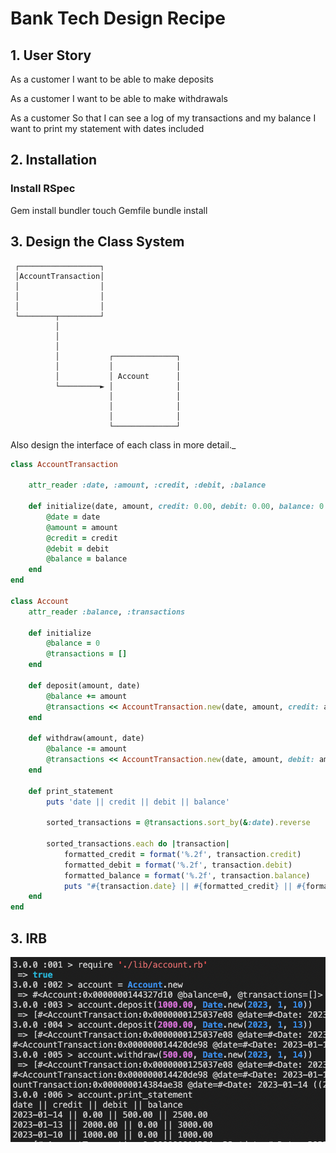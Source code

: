 # Bank Tech Design Recipe

## 1. User Story 

As a customer
I want to be able to make deposits

As a customer 
I want to be able to make withdrawals

As a customer 
So that I can see a log of my transactions and my balance I want to print my statement with dates included

## 2. Installation

### Install RSpec 

Gem install bundler 
touch Gemfile
bundle install

## 3. Design the Class System



     ┌──────────────────┐
     │AccountTransaction│
     │                  │
     │                  │
     │                  │
     └────────┬─────────┘
              │
              │
              │
              │           ┌──────────────┐
              │           │              │
              │           │ Account      │
              └─────────► │              │
                          │              │
                          │              │
                          │              │
                          └──────────────┘



Also design the interface of each class in more detail._

```ruby
class AccountTransaction

    attr_reader :date, :amount, :credit, :debit, :balance

    def initialize(date, amount, credit: 0.00, debit: 0.00, balance: 0.00)
        @date = date
        @amount = amount
        @credit = credit
        @debit = debit
        @balance = balance
    end
end

class Account
    attr_reader :balance, :transactions

    def initialize
        @balance = 0
        @transactions = []
    end 

    def deposit(amount, date)
        @balance += amount
        @transactions << AccountTransaction.new(date, amount, credit: amount, balance: @balance)
    end

    def withdraw(amount, date)
        @balance -= amount
        @transactions << AccountTransaction.new(date, amount, debit: amount, balance: @balance)
    end 

    def print_statement
        puts 'date || credit || debit || balance'

        sorted_transactions = @transactions.sort_by(&:date).reverse

        sorted_transactions.each do |transaction|
            formatted_credit = format('%.2f', transaction.credit)
            formatted_debit = format('%.2f', transaction.debit)
            formatted_balance = format('%.2f', transaction.balance)
            puts "#{transaction.date} || #{formatted_credit} || #{formatted_debit} || #{formatted_balance}"        end
    end
end
```

## 3. IRB 
![Alt text](image.png)


